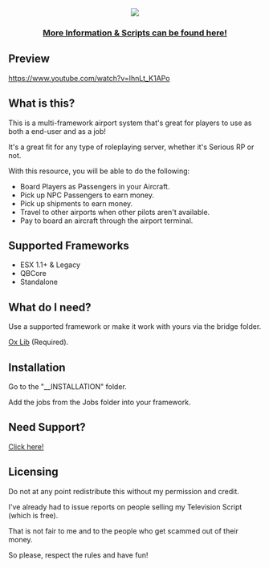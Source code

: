 <div align='center'><img src='https://user-images.githubusercontent.com/111543470/204708789-97719b6d-cc29-4e27-9561-550c4afa67fd.png'/></div>
<div align='center'><h3><a href='https://picklemods.com/'>More Information & Scripts can be found here!</a></h3></div>

## Preview

https://www.youtube.com/watch?v=IhnLt_K1APo

## What is this?

<p>This is a multi-framework airport system that's great for players to use as both a end-user and as a job!</p>

<p>It's a great fit for any type of roleplaying server, whether it's Serious RP or not.</p>

With this resource, you will be able to do the following:

- Board Players as Passengers in your Aircraft.
- Pick up NPC Passengers to earn money.
- Pick up shipments to earn money.
- Travel to other airports when other pilots aren't available.
- Pay to board an aircraft through the airport terminal.

## Supported Frameworks

- ESX 1.1+ & Legacy
- QBCore
- Standalone

## What do I need?

Use a supported framework or make it work with yours via the bridge folder.

<a href='https://github.com/overextended/ox_lib/releases/'>Ox Lib</a> (Required).

## Installation

<p>Go to the "__INSTALLATION" folder.</p>
<p>Add the jobs from the Jobs folder into your framework.</p>

## Need Support?

<a href='https://picklemods.com'>Click here!</a>

## Licensing

<p>Do not at any point redistribute this without my permission and credit.</p>
<p>I've already had to issue reports on people selling my Television Script (which is free).</p>
<p>That is not fair to me and to the people who get scammed out of their money.</p>
<p>So please, respect the rules and have fun!</p>
